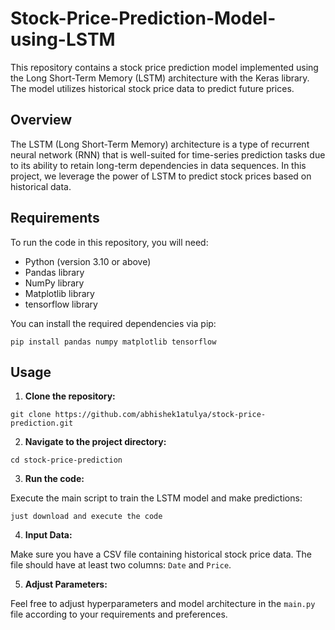 # Stock-Price-Prediction-Model-using-LSTM

This repository contains a stock price prediction model implemented using the Long Short-Term Memory (LSTM) architecture with the Keras library. The model utilizes historical stock price data to predict future prices.

## Overview

The LSTM (Long Short-Term Memory) architecture is a type of recurrent neural network (RNN) that is well-suited for time-series prediction tasks due to its ability to retain long-term dependencies in data sequences. In this project, we leverage the power of LSTM to predict stock prices based on historical data.

## Requirements

To run the code in this repository, you will need:

- Python (version 3.10 or above)
- Pandas library
- NumPy library
- Matplotlib library
- tensorflow library

You can install the required dependencies via pip:

```
pip install pandas numpy matplotlib tensorflow
```

## Usage

1. **Clone the repository:**

```
git clone https://github.com/abhishek1atulya/stock-price-prediction.git
```

2. **Navigate to the project directory:**

```
cd stock-price-prediction
```

3. **Run the code:**

Execute the main script to train the LSTM model and make predictions:

```
just download and execute the code
```

4. **Input Data:**

Make sure you have a CSV file containing historical stock price data. The file should have at least two columns: `Date` and `Price`.

5. **Adjust Parameters:**

Feel free to adjust hyperparameters and model architecture in the `main.py` file according to your requirements and preferences.
